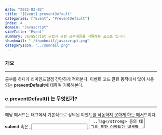 ```yaml
---
date: "2022-03-02"
title: "[Event] preventDefault"
categories: ["Event", "PreventDefault"]
index: 4
domain: "Javascript"
sideTitle: "Event"
summary: JavaScript 문법과 관련 공부내용을 기록하는 포스트 입니다.
thumbnail: "./thumbnail/javascript.png"
categoryIcon: "../sumnail.png"
---
```



### 개요

---

공부를 하다가 리마인드할겸 간단하게 적어본다.
이벤트 코드 관련 동작에서 많이 사용되는 **preventDefault**에 대하여 기록해본다.

### e.preventDefault() 는 무엇인가?

---

해당 메서드는 태그에서 기본적으로 정의된 이벤트를 작동하지 못하게 하는 메서드이다.
**submit** 혹은 **<a>, <input>, <textarea> ..Tag** 등의 태그를 통한 이벤트가 발생할 경우 새로고침 되는것을 막아준다.

**a Tag** 의 경우 정의한 **url** 로 페이지를 이동해주는 기능을 가지고 있으나, **preventDefault** 메서드를 실행시키면 이동하지 않는것과 같다.

### 실행 예

---

우선 첫번째로 **a Tag** 를 사용하되, 사용자가 클릭하였을때 실제로 동작하지 않게 하기 위해서 위 메서드를 사용할 수 있다.

```html
<div class="container">
  <form>
    <input type="text" placeholder="검색어를 입력하세요" autofocus />
    <button type="reset" class="btn-reset"></button>
  </form>
</div>
```

```js
FormView.bindEvents = function () {
  this.on("submit", (e) => e.preventDefault());
  this.inputEl.addEventListener("keyup", (e) => this.onKeyup(e));
  this.resetEl.addEventListener("click", (e) => this.onClick(e));
};
```

위 코드에서 **네이버 이동** 태그를 누르면 네이버로 이동하지만 preventDefault 메서드로 인하여 이동하지 않는다.

두번째로는 **submit** 의 활용이다.
보통 **submit** 이벤트를 호출하는 순간 페이지가 깜빡이며 **Reload** 되는데 **preventDefault** 를 통해 이를 막아준다.
